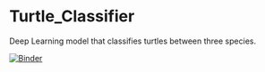 # Turtle_Classifier
Deep Learning model that classifies turtles between three species.

[![Binder](https://mybinder.org/badge_logo.svg)](https://mybinder.org/v2/gh/GoncaloCJG/Turtle_Classifier/HEAD?urlpath=%2Fvoila%2Frender%2FTurtleClassifier_BinderApp.ipynb)
